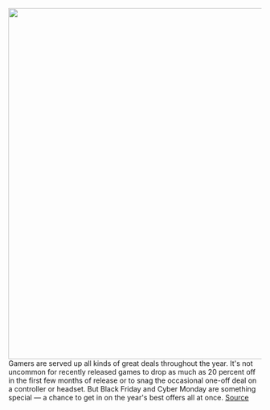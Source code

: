 <img src='https://cdn.vox-cdn.com/thumbor/DaqqFBHVGXXgJR7WCeIJJmEkguM=/0x0:2040x1360/1200x800/filters:focal(857x517:1183x843)/cdn.vox-cdn.com/uploads/chorus_image/image/70188077/acastro_210113_1777_gamingstock_0002.6.jpg' width='700px' /><br/>
Gamers are served up all kinds of great deals throughout the year. It's not uncommon for recently released games to drop as much as 20 percent off in the first few months of release or to snag the occasional one-off deal on a controller or headset. But Black Friday and Cyber Monday are something special — a chance to get in on the year's best offers all at once.
<a href='https://www.theverge.com/22792017/black-friday-2021-best-game-gaming-console-deals-cyber-monday'> Source <a/>